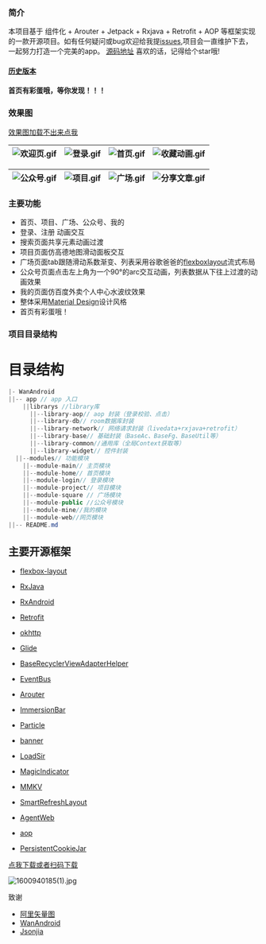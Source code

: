 
### 简介
本项目基于 组件化 + Arouter + Jetpack + Rxjava + Retrofit + AOP 等框架实现的一款开源项目。如有任何疑问或bug欢迎给我提[issues]((https://github.com/1170762202/WanAndroid/issues)),项目会一直维护下去，一起努力打造一个完美的app。
[源码地址](https://github.com/1170762202/WanAndroid)
喜欢的话，记得给个star哦!

#### [历史版本](https://github.com/1170762202/WanAndroid/releases)

#### 首页有彩蛋哦，等你发现！！！

### 效果图
[效果图加载不出来点我](https://www.jianshu.com/p/96830179c418)



![欢迎页.gif](https://upload-images.jianshu.io/upload_images/4906229-f904c725092c2f32.gif?imageMogr2/auto-orient/strip) | ![登录.gif](https://upload-images.jianshu.io/upload_images/4906229-825577eb221a70a5.gif?imageMogr2/auto-orient/strip) | ![首页.gif](https://upload-images.jianshu.io/upload_images/4906229-b9451cbd01f718c4.gif?imageMogr2/auto-orient/strip) |  ![收藏动画.gif](https://upload-images.jianshu.io/upload_images/4906229-93679f83ed8aa0f2.gif?imageMogr2/auto-orient/strip)
|:-|:-|:-|:-|


![公众号.gif](https://upload-images.jianshu.io/upload_images/4906229-d48f9cbd51cf4eb8.gif?imageMogr2/auto-orient/strip) | ![项目.gif](https://upload-images.jianshu.io/upload_images/4906229-80cbbffc39439e92.gif?imageMogr2/auto-orient/strip) | ![广场.gif](https://upload-images.jianshu.io/upload_images/4906229-188c6ab70160c07b.gif?imageMogr2/auto-orient/strip) | ![分享文章.gif](https://upload-images.jianshu.io/upload_images/4906229-8a2e58bd4c6dd95b.gif?imageMogr2/auto-orient/strip)
|:-|:-|:-|:-|


### 主要功能

* 首页、项目、广场、公众号、我的
* 登录、注册 动画交互
* 搜索页面共享元素动画过渡
* 项目页面仿高德地图滑动面板交互
* 广场页面tab跟随滑动系数渐变、列表采用谷歌爸爸的[flexboxlayout]([https://github.com/google/flexbox-layout](https://github.com/google/flexbox-layout)
)流式布局
* 公众号页面点击左上角为一个90°的arc交互动画，列表数据从下往上过渡的动画效果
* 我的页面仿百度外卖个人中心水波纹效果
* 整体采用[Material Design]([https://www.material.io/](https://www.material.io/)
)设计风格
* 首页有彩蛋哦！

### 项目目录结构

# 目录结构
```java
|- WanAndroid
||-- app // app 入口
    ||librarys //library库
      ||--library-aop// aop 封装（登录校验、点击）
      ||--library-db// room数据库封装
      ||--library-network// 网络请求封装（livedata+rxjava+retrofit）
      ||--library-base// 基础封装（BaseAc、BaseFg、BaseUtil等）
      ||--library-common//通用库（全局Context获取等）
      ||--library-widget// 控件封装
  ||--modules// 功能模块
    ||--module-main// 主页模块
    ||--module-home// 首页模块
    ||--module-login// 登录模块
    ||--module-project// 项目模块
    ||--module-square // 广场模块
    ||--module-public //公众号模块
    ||--module-mine//我的模块
    ||--module-web//网页模块
||-- README.md
 ```







## 主要开源框架

*   [flexbox-layout](https://github.com/google/flexbox-layout)
*   [RxJava](https://github.com/ReactiveX/RxJava)

*   [RxAndroid](https://github.com/ReactiveX/RxAndroid)

*   [Retrofit](https://github.com/square/retrofit)

*   [okhttp](https://github.com/square/okhttp)

*   [Glide](https://github.com/bumptech/glide)

*   [BaseRecyclerViewAdapterHelper](https://github.com/CymChad/BaseRecyclerViewAdapterHelper)

*   [EventBus](https://github.com/greenrobot/EventBus)

*   [Arouter](https://github.com/alibaba/ARouter)

*   [ImmersionBar](https://github.com/gyf-dev/ImmersionBar)

*   [Particle](https://github.com/JeasonWong/Particle)

*   [banner](https://github.com/youth5201314/banner)

*   [LoadSir](https://github.com/KingJA/LoadSir)

*   [MagicIndicator](https://github.com/hackware1993/MagicIndicator)

*   [MMKV](https://github.com/Tencent/MMKV)

*   [SmartRefreshLayout](https://github.com/scwang90/SmartRefreshLayout)

*   [AgentWeb](https://github.com/Justson/AgentWeb)

*   [aop](https://github.com/HujiangTechnology/gradle_plugin_android_aspectjx)

*   [PersistentCookieJar](https://github.com/franmontiel/PersistentCookieJar)


[点我下载或者扫码下载](https://github.com/1170762202/WanAndroid/blob/master/app/release/app-release.apk)


![1600940185(1).jpg](https://upload-images.jianshu.io/upload_images/4906229-85878a0fa91d042e.jpg?imageMogr2/auto-orient/strip%7CimageView2/2/w/1240)


致谢
* [阿里矢量图](https://links.jianshu.com/go?to=https%3A%2F%2Fwww.iconfont.cn%2F)
* [WanAndroid](https://www.wanandroid.com/blog/show/2)
* [Jsonjia](https://github.com/Jsonjia/zjp-wandroid-master)

